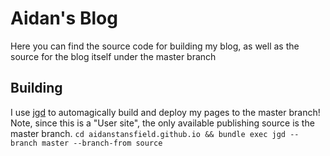 # Aidan's Blog
Here you can find the source code for building my blog, as well as the source for the blog itself under the master branch
## Building
I use [jgd](https://github.com/yegor256/jekyll-github-deploy) to automagically build and deploy my pages to the master branch!
Note, since this is a "User site", the only available publishing source is the master branch.
`cd aidanstansfield.github.io && bundle exec jgd --branch master --branch-from source`
